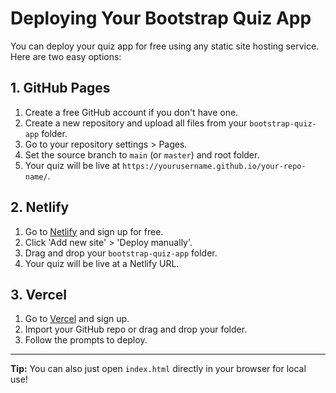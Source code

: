 # Deploying Your Bootstrap Quiz App

You can deploy your quiz app for free using any static site hosting service. Here are two easy options:

## 1. GitHub Pages

1. Create a free GitHub account if you don't have one.
2. Create a new repository and upload all files from your `bootstrap-quiz-app` folder.
3. Go to your repository settings > Pages.
4. Set the source branch to `main` (or `master`) and root folder.
5. Your quiz will be live at `https://yourusername.github.io/your-repo-name/`.

## 2. Netlify

1. Go to [Netlify](https://www.netlify.com/) and sign up for free.
2. Click 'Add new site' > 'Deploy manually'.
3. Drag and drop your `bootstrap-quiz-app` folder.
4. Your quiz will be live at a Netlify URL.

## 3. Vercel

1. Go to [Vercel](https://vercel.com/) and sign up.
2. Import your GitHub repo or drag and drop your folder.
3. Follow the prompts to deploy.

---

**Tip:** You can also just open `index.html` directly in your browser for local use! 